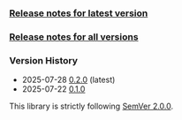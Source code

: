 ### [Release notes for latest version](latest.md)

### [Release notes for all versions](full.md)

### Version History

* 2025-07-28 [0.2.0](0.2.0) (latest)
* 2025-07-22 [0.1.0](0.1.0)


This library is strictly following [SemVer 2.0.0](https://semver.org/spec/v2.0.0.html).
